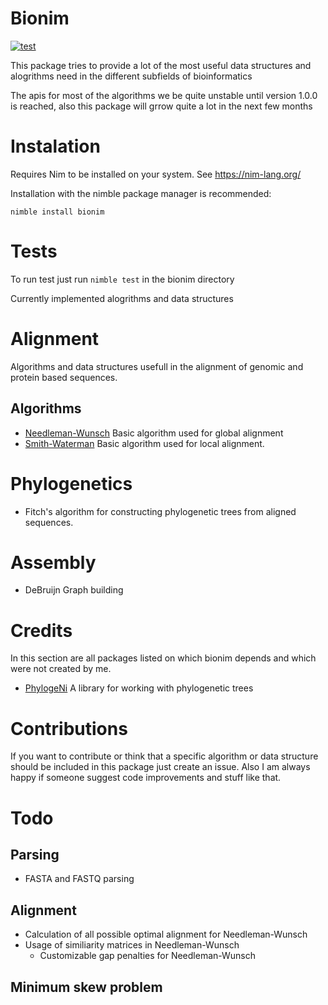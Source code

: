 # Bionim
[![test](https://github.com/Unaimend/bionim/actions/workflows/main_test.yml/badge.svg?branch=main)](https://github.com/Unaimend/bionim/actions/workflows/main_test.yml)

This package tries to provide a lot of the most useful data structures and alogrithms need in the different subfields of bioinformatics

The apis for most of the algorithms we be quite unstable until version 1.0.0 is reached, also this package will grrow quite a lot in the next few months

# Instalation
Requires Nim to be installed on your system. See https://nim-lang.org/

Installation with the nimble package manager is recommended:

`nimble install bionim`


# Tests
To run test just run `nimble test` in the bionim directory



Currently implemented alogrithms and data structures
# Alignment
Algorithms and data structures usefull in the alignment of genomic and protein based sequences.
 ## Algorithms
 * [Needleman-Wunsch](https://en.wikipedia.org/wiki/Needleman-Wunsch_algorithm "Wikipedia page of the Needleman-Wunsch algorithm") Basic algorithm used for global alignment
 * [Smith-Waterman](https://en.wikipedia.org/wiki/Smith-Waterman_algorithm) Basic algorithm used for local alignment.

# Phylogenetics
 * Fitch's algorithm for constructing phylogenetic trees from aligned sequences.

# Assembly
 * DeBruijn Graph building

# Credits
In this section are all packages listed on which bionim depends and which were not created by me.
 * [PhylogeNi](https://github.com/kerrycobb/PhylogeNi) A library for working with phylogenetic trees
 
# Contributions
If you want to contribute or think that a specific algorithm or data structure should be included in this package just create an issue.
Also I am always happy if someone suggest code improvements and stuff like that.
# Todo
## Parsing
 * FASTA and FASTQ parsing
## Alignment
 * Calculation of all possible optimal alignment for Needleman-Wunsch
 * Usage of similiarity matrices in Needleman-Wunsch
     * Customizable gap penalties for Needleman-Wunsch
## Minimum skew problem
